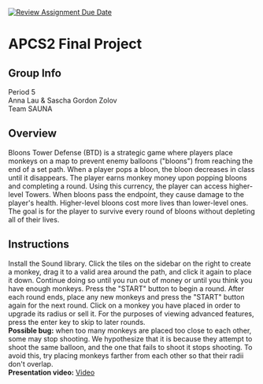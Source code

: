[![Review Assignment Due Date](https://classroom.github.com/assets/deadline-readme-button-24ddc0f5d75046c5622901739e7c5dd533143b0c8e959d652212380cedb1ea36.svg)](https://classroom.github.com/a/syDSSnTt)
# APCS2 Final Project
## Group Info
Period 5 <br>
Anna Lau & Sascha Gordon Zolov <br>
Team SAUNA
## Overview
Bloons Tower Defense (BTD) is a strategic game where players place monkeys on a map to prevent enemy balloons ("bloons") from reaching the end of a set path. When a player pops a bloon, the bloon decreases in class until it disappears. The player earns monkey money upon popping bloons and completing a round. Using this currency, the player can access higher-level Towers. When bloons pass the endpoint, they cause damage to the player's health. Higher-level bloons cost more lives than lower-level ones. The goal is for the player to survive every round of bloons without depleting all of their lives. 
## Instructions
Install the Sound library.
Click the tiles on the sidebar on the right to create a monkey, drag it to a valid area around the path, and click it again to place it down. Continue doing so until you run out of money or until you think you have
enough monkeys. Press the "START" button to begin a round. After each round ends, place any new monkeys and press the "START" button again for the next round. Click on a monkey you have placed in order to upgrade
its radius or sell it. For the purposes of viewing advanced features, press the enter key to skip to later rounds. <br>
**Possible bug:** when too many monkeys are placed too close to each other, some may stop shooting. We hypothesize that it is because they attempt to shoot the same balloon, and the one that fails to shoot it stops
shooting. To avoid this, try placing monkeys farther from each other so that their radii don't overlap. <br>
**Presentation video:** [Video](https://drive.google.com/file/d/1LFv9vXmJwdVz0HtjaBmUY2pZwPrFrafj/view?usp=drive_link)
